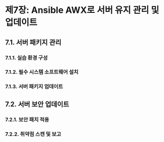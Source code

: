 # 제7장: Ansible AWX로 서버 유지 관리 및 업데이트

## 7.1. 서버 패키지 관리

### 7.1.1. 실습 환경 구성

### 7.1.2. 필수 시스템 소프트웨어 설치

### 7.1.3. 서버 패키지 업데이트

## 7.2. 서버 보안 업데이트

### 7.2.1. 보안 패치 적용

### 7.2.2. 취약점 스캔 및 보고
